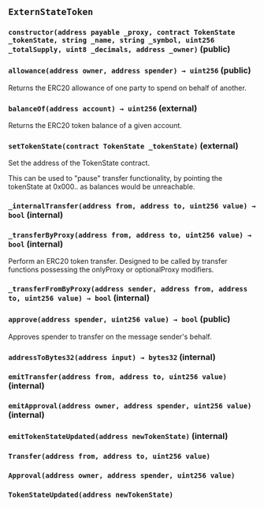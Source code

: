 ## `ExternStateToken`

### `constructor(address payable _proxy, contract TokenState _tokenState, string _name, string _symbol, uint256 _totalSupply, uint8 _decimals, address _owner)` (public)

### `allowance(address owner, address spender) → uint256` (public)

Returns the ERC20 allowance of one party to spend on behalf of another.

### `balanceOf(address account) → uint256` (external)

Returns the ERC20 token balance of a given account.

### `setTokenState(contract TokenState _tokenState)` (external)

Set the address of the TokenState contract.

This can be used to "pause" transfer functionality, by pointing the tokenState at 0x000..
as balances would be unreachable.

### `_internalTransfer(address from, address to, uint256 value) → bool` (internal)

### `_transferByProxy(address from, address to, uint256 value) → bool` (internal)

Perform an ERC20 token transfer. Designed to be called by transfer functions possessing
the onlyProxy or optionalProxy modifiers.

### `_transferFromByProxy(address sender, address from, address to, uint256 value) → bool` (internal)

### `approve(address spender, uint256 value) → bool` (public)

Approves spender to transfer on the message sender's behalf.

### `addressToBytes32(address input) → bytes32` (internal)

### `emitTransfer(address from, address to, uint256 value)` (internal)

### `emitApproval(address owner, address spender, uint256 value)` (internal)

### `emitTokenStateUpdated(address newTokenState)` (internal)

### `Transfer(address from, address to, uint256 value)`

### `Approval(address owner, address spender, uint256 value)`

### `TokenStateUpdated(address newTokenState)`
